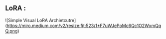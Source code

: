 ## LoRA :
![Simple Visual LoRA Archietcutre] (https://miro.medium.com/v2/resize:fit:523/1*F7uWJePoMc6Qc1O2WxmQqQ.png)
